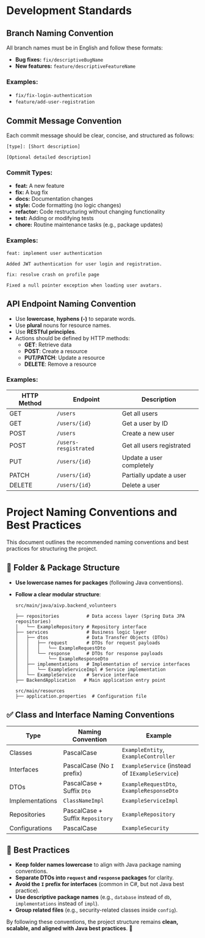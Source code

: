 # Development Standards

## Branch Naming Convention
All branch names must be in English and follow these formats:

- **Bug fixes:** `fix/descriptiveBugName`
- **New features:** `feature/descriptiveFeatureName`

### Examples:
- `fix/fix-login-authentication`
- `feature/add-user-registration`

## Commit Message Convention
Each commit message should be clear, concise, and structured as follows:

```
[type]: [Short description]

[Optional detailed description]
```

### Commit Types:
- **feat:** A new feature
- **fix:** A bug fix
- **docs:** Documentation changes
- **style:** Code formatting (no logic changes)
- **refactor:** Code restructuring without changing functionality
- **test:** Adding or modifying tests
- **chore:** Routine maintenance tasks (e.g., package updates)

### Examples:
```
feat: implement user authentication

Added JWT authentication for user login and registration.
```
```
fix: resolve crash on profile page

Fixed a null pointer exception when loading user avatars.
```

## API Endpoint Naming Convention
- Use **lowercase**, **hyphens (-)** to separate words.
- Use **plural** nouns for resource names.
- Use **RESTful principles**.
- Actions should be defined by HTTP methods:
  - **GET**: Retrieve data
  - **POST**: Create a resource
  - **PUT/PATCH**: Update a resource
  - **DELETE**: Remove a resource

### Examples:
| HTTP Method | Endpoint                     | Description |
|------------|-----------------------------|-------------|
| GET        | `/users`                     | Get all users |
| GET        | `/users/{id}`                | Get a user by ID |
| POST       | `/users`                     | Create a new user |
| POST       | `/users-resgistrated`        | Get all users registrated |
| PUT        | `/users/{id}`                | Update a user completely |
| PATCH      | `/users/{id}`                | Partially update a user |
| DELETE     | `/users/{id}`                | Delete a user |

# Project Naming Conventions and Best Practices

This document outlines the recommended naming conventions and best practices for structuring the project.

## 📂 Folder & Package Structure

- **Use lowercase names for packages** (following Java conventions).
- **Follow a clear modular structure**:

  ```
  src/main/java/aivp.backend_volunteers
  
  ├── repositories          # Data access layer (Spring Data JPA repositories)
  │   └── ExampleRepository # Repository interface
  ├── services              # Business logic layer
  │   ├── dtos              # Data Transfer Objects (DTOs)
  │   │   ├── request       # DTOs for request payloads
  │   │   │   └── ExampleRequestDto
  │   │   └── response      # DTOs for response payloads
  │   │       └── ExampleResponseDto
  │   ├── implementations   # Implementation of service interfaces 
  │   │   └── ExampleServiceImpl # Service implementation
  │   └── ExampleService    # Service interface 
  ├── BackendApplication   # Main application entry point
  
  src/main/resources
  ├── application.properties  # Configuration file
  ```

## ✅ Class and Interface Naming Conventions

| Type          | Naming Convention | Example |
|--------------|------------------|---------|
| Classes      | PascalCase        | `ExampleEntity`, `ExampleController` |
| Interfaces   | PascalCase (No `I` prefix) | `ExampleService` (instead of `IExampleService`) |
| DTOs         | PascalCase + Suffix `Dto` | `ExampleRequestDto`, `ExampleResponseDto` |
| Implementations | `ClassNameImpl` | `ExampleServiceImpl` |
| Repositories | PascalCase + Suffix `Repository` | `ExampleRepository` |
| Configurations | PascalCase | `ExampleSecurity` |

## 🚀 Best Practices

- **Keep folder names lowercase** to align with Java package naming conventions.
- **Separate DTOs into `request` and `response` packages** for clarity.
- **Avoid the `I` prefix for interfaces** (common in C#, but not Java best practice).
- **Use descriptive package names** (e.g., `database` instead of `db`, `implementations` instead of `impl`).
- **Group related files** (e.g., security-related classes inside `config`).

By following these conventions, the project structure remains **clean, scalable, and aligned with Java best practices**. 🚀



